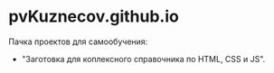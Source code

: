 # pvKuznecov.github.io

Пачка проектов для самообучения:
- "Заготовка для коплексного справочника по HTML, CSS и JS".

